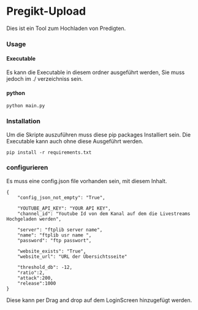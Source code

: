 # Pregikt-Upload

Dies ist ein Tool zum Hochladen von Predigten. 

### Usage

#### Executable
Es kann die Executable in diesem ordner ausgeführt werden, Sie muss jedoch im ./ verzeichniss sein.

#### python 
```
python main.py
```


### Installation

Um die Skripte auszuführen muss diese pip packages Installiert sein.
Die Executable kann auch ohne diese Ausgeführt werden.

```
pip install -r requirements.txt
```


### configurieren

Es muss eine config.json file vorhanden sein, mit diesem Inhalt.
```
{
    "config_json_not_empty": "True",
    
    "YOUTUBE_API_KEY": "YOUR API KEY",
    "channel_id": "Youtube Id von dem Kanal auf dem die Livestreams Hochgeladen werden",

    "server": "ftplib server name",
    "name": "ftplib usr name ",
    "password": "ftp passwort",

    "website_exists": "True",
    "website_url": "URL der Übersichtsseite"

    "threshold_db": -12,
    "ratio":2,
    "attack":200,
    "release":1000
}
```
Diese kann per Drag and drop auf dem LoginScreen hinzugefügt werden.



